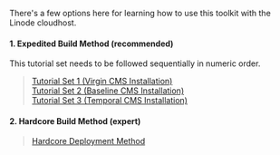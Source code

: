 There's a few options here for learning how to use this toolkit with the Linode cloudhost.  

#### 1. Expedited Build Method (recommended)  

This tutorial set needs to be followed sequentially in numeric order.  

>    [Tutorial Set 1 (Virgin CMS Installation)](./expedited-virgin-joomla.md)   
>    [Tutorial Set 2 (Baseline CMS Installation)](./expedited-baseline-joomla.md)  
>    [Tutorial Set 3 (Temporal CMS Installation)](./expedited-temporal-joomla.md)

#### 2. Hardcore Build Method (expert)

>    [Hardcore Deployment Method](./hardcore-deployment-method.md)  
